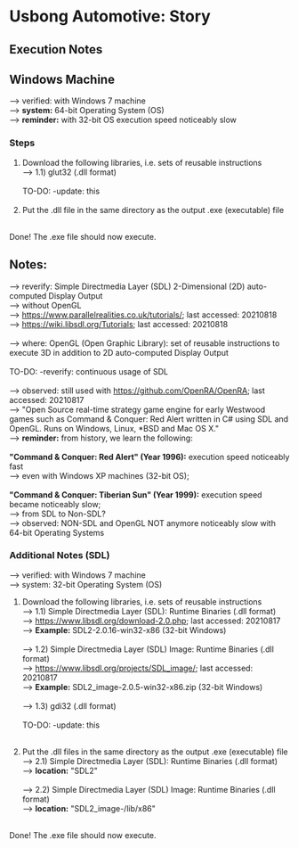 # Usbong Automotive: Story
## Execution Notes
## Windows Machine
--> verified: with Windows 7 machine<br/>
--> <b>system:</b> 64-bit Operating System (OS)<br/>
--> <b>reminder:</b> with 32-bit OS execution speed noticeably slow<br/>
### Steps
1) Download the following libraries, i.e. sets of reusable instructions<br/>
--> 1.1) glut32 (.dll format)<br/><br/>
TO-DO: -update: this<br/><br/>
2) Put the .dll file in the same directory as the output .exe (executable) file<br/> 
<br/>
Done! The .exe file should now execute.
  
## Notes:  
--> reverify: Simple Directmedia Layer (SDL) 2-Dimensional (2D) auto-computed Display Output<br/>
--> without OpenGL<br/>
--> https://www.parallelrealities.co.uk/tutorials/; last accessed: 20210818<br/>
--> https://wiki.libsdl.org/Tutorials; last accessed: 20210818<br/>
<br/>
--> where: OpenGL (Open Graphic Library): set of reusable instructions to execute 3D in addition to 2D auto-computed Display Output<br/>
<br/>
TO-DO: -reverify: continuous usage of SDL<br/>
<br/>
--> observed: still used with https://github.com/OpenRA/OpenRA; last accessed: 20210817<br/>
--> "Open Source real-time strategy game engine for early Westwood games such as Command & Conquer: Red Alert written in C# using SDL and OpenGL. Runs on Windows, Linux, \*BSD and Mac OS X."<br/>
--> <b>reminder:</b> from history, we learn the following:<br/>
<br/>
<b>"Command & Conquer: Red Alert" (Year 1996):</b> execution speed noticeably fast<br/> 
--> even with Windows XP machines (32-bit OS);<br/>
<br/>
<b>"Command & Conquer: Tiberian Sun" (Year 1999):</b> execution speed became noticeably slow;<br/>
--> from SDL to Non-SDL?<br/>
--> observed: NON-SDL and OpenGL NOT anymore noticeably slow with 64-bit Operating Systems<br/>

### Additional Notes (SDL)
--> verified: with Windows 7 machine<br/>
--> system: 32-bit Operating System (OS)<br/>

1) Download the following libraries, i.e. sets of reusable instructions<br/>
--> 1.1) Simple Directmedia Layer (SDL): Runtime Binaries (.dll format)<br/>
--> https://www.libsdl.org/download-2.0.php; last accessed: 20210817<br/>
--> <b>Example:</b> SDL2-2.0.16-win32-x86 (32-bit Windows)<br/><br/>
--> 1.2) Simple Directmedia Layer (SDL) Image: Runtime Binaries (.dll format)<br/>
--> https://www.libsdl.org/projects/SDL_image/; last accessed: 20210817<br/>
--> <b>Example:</b> SDL2_image-2.0.5-win32-x86.zip (32-bit Windows)<br/><br/>
--> 1.3) gdi32 (.dll format)<br/><br/>
TO-DO: -update: this<br/><br/>

2) Put the .dll files in the same directory as the output .exe (executable) file<br/> 
--> 2.1) Simple Directmedia Layer (SDL): Runtime Binaries (.dll format)<br/>
--> <b>location:</b> "SDL2<version>"<br/><br/>
--> 2.2) Simple Directmedia Layer (SDL) Image: Runtime Binaries (.dll format)<br/>
--> <b>location:</b> "SDL2_image-<version>/lib/x86"<br/>
<br/>
Done! The .exe file should now execute.
  
  

